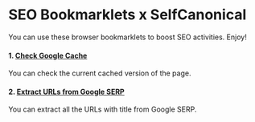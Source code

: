 # SEO Bookmarklets x SelfCanonical

You can use these browser bookmarklets to boost SEO activities. Enjoy!

#### 1. [Check Google Cache](https://github.com/selfcanonical/seo-bookmarklets/blob/main/google-cache.js)
You can check the current cached version of the page.
#### 2. [Extract URLs from Google SERP](https://github.com/selfcanonical/seo-bookmarklets/blob/main/google-serp-urls.js)
You can extract all the URLs with title from Google SERP.
